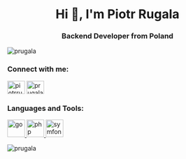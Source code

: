 <h1 align="center">Hi 👋, I'm Piotr Rugala</h1>
<h3 align="center">Backend Developer from Poland</h3>

<p align="left"> <img src="https://komarev.com/ghpvc/?username=prugala&label=Profile%20views&color=0e75b6&style=flat" alt="prugala" /> </p>

<h3 align="left">Connect with me:</h3>
<p align="left">
<a href="https://twitter.com/piotrrugala" target="blank"><img align="center" src="https://cdn.jsdelivr.net/npm/simple-icons@3.0.1/icons/twitter.svg" alt="piotrrugala" height="30" width="40" /></a>
<a href="https://linkedin.com/in/prugala" target="blank"><img align="center" src="https://cdn.jsdelivr.net/npm/simple-icons@3.0.1/icons/linkedin.svg" alt="prugala" height="30" width="40" /></a>
</p>

<h3 align="left">Languages and Tools:</h3>
<p align="left"> <a href="https://golang.org" target="_blank"> <img src="https://devicons.github.io/devicon/devicon.git/icons/go/go-original.svg" alt="go" width="40" height="40"/> </a> <a href="https://www.php.net" target="_blank"> <img src="https://devicons.github.io/devicon/devicon.git/icons/php/php-original.svg" alt="php" width="40" height="40"/> </a> <a href="https://symfony.com" target="_blank"> <img src="https://symfony.com/logos/symfony_black_03.svg" alt="symfony" width="40" height="40"/> </a> </p>

<p><img align="center" src="https://github-readme-streak-stats.herokuapp.com/?user=prugala&" alt="prugala" /></p>

